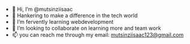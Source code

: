 - 👋 Hi, I’m @mutsinziisaac
- 👀 Hankering to make a difference in the tech world
- 🌱 I’m fervently learning webdevelopment
- 💞️ I’m looking to collaborate on learning more and team work
- 📫 you can reach me through my email: mutsinziisaac123@gmail.com

<!---
mutsinziisaac/mutsinziisaac is a ✨ special ✨ repository because its `README.md` (this file) appears on your GitHub profile.
You can click the Preview link to take a look at your changes.
--->
